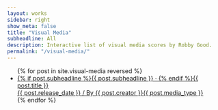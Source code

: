 ```yaml
---
layout: works
sidebar: right
show_meta: false
title: "Visual Media"
subheadline: All
description: Interactive list of visual media scores by Robby Good.
permalink: "/visual-media/"
---
```


<ul class="side-nav">
    {% for post in site.visual-media reversed %}
    <li><a href="{{ site.url }}{{ site.baseurl }}{{ post.url }}">{% if post.subheadline %}{{ post.subheadline }} &middot; {% endif %}<span class="visual-media-list-titles">{{ post.title }}</span><br><span class="visual-media-list-descriptions">{{ post.release_date }} / By {{ post.creator }}</span><span class="visual-media-list-duration">{{ post.media_type }}</span></a></li>
{% endfor %}
</ul>